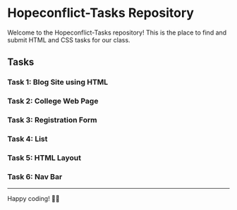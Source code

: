 # Hopeconflict-Tasks Repository

Welcome to the Hopeconflict-Tasks repository! This is the place to find and submit HTML and CSS tasks for our class.

## Tasks

### Task 1: Blog Site using HTML
### Task 2: College Web Page
### Task 3: Registration Form
### Task 4: List
### Task 5: HTML Layout
### Task 6: Nav Bar


<hr>
Happy coding! 👨‍💻
